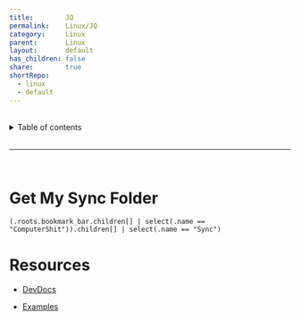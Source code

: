 ```yaml
---
title:        JQ
permalink:    Linux/JQ
category:     Linux
parent:       Linux
layout:       default
has_children: false
share:        true
shortRepo:
  - linux
  - default    
---
```



<br/>    

<details markdown="block">    
<summary>    
Table of contents    
</summary>    
{: .text-delta }    
1. TOC    
{:toc}    
</details>    

<br/>    

***    

<br/>    

# Get My Sync Folder

```shell    
(.roots.bookmark_bar.children[] | select(.name == "ComputerShit")).children[] | select(.name == "Sync")    
```

# Resources

- [DevDocs](https://devdocs.io/jq/)

- [Examples](https://sher-chowdhury.medium.com/working-with-json-using-jq-ce06bae5545a)
